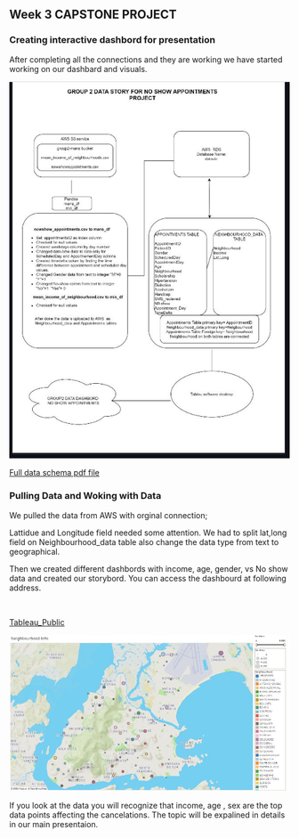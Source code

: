 ## Week 3 CAPSTONE PROJECT 

### Creating interactive dashbord for presentation 

After completing all the connections and they are working we have started working on our dashbard and visuals.

![Data](https://github.com/britnijgrimm/group2-project/blob/dashbord/screenshots/full%20data.JPG)
<br>

[Full data schema pdf file](https://github.com/britnijgrimm/group2-project/blob/dashbord/group2.pdf)
  
  ### Pulling Data and Woking with Data 

We pulled the data from AWS with orginal connection;

Lattidue and Longitude field needed some attention.  We had to split lat,long field on Neighbourhood_data table also change the data type from text to geographical.

Then we created different dashbords with income, age, gender, vs No show data and created our storybord. 
You can access the dashbourd at following address.

<br>

[Tableau_Public](https://public.tableau.com/profile/ren5313#!/vizhome/NeighbourhoodData/AgevsNo_sh0w?publish=yes)

![tableau_map](https://github.com/britnijgrimm/group2-project/blob/dashbord/screenshots/Neighbourhood%20Info.JPG)
<br>


If you look at the data you will recognize that income, age , sex are the top data points affecting the cancelations. The topic will be expalined in details in our main presentaion.


